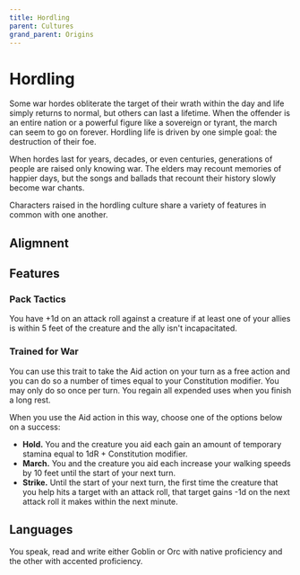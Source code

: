 ```yaml
---
title: Hordling
parent: Cultures
grand_parent: Origins
---
```


# Hordling
Some war hordes obliterate the target of their wrath within the day and life simply returns to normal, but others can last a lifetime. When the offender is an entire nation or a powerful figure like a sovereign or tyrant, the march can seem to go on forever. Hordling life is driven by one simple goal: the destruction of their foe.

When hordes last for years, decades, or even centuries, generations of people are raised only knowing war. The elders may recount memories of happier days, but the songs and ballads that recount their history slowly become war chants.

Characters raised in the hordling culture share a variety of features in common with one another.

## Aligmnent

## Features

### Pack Tactics
You have +1d on an attack roll against a creature if at least one of your allies is within 5 feet of the creature and the ally isn't incapacitated.

### Trained for War
You can use this trait to take the Aid action on your turn as a free action and you can do so a number of times equal to your Constitution modifier. You may only do so once per turn. You regain all expended uses when you finish a long rest.

When you use the Aid action in this way, choose one of the options below on a success:
* **Hold.** You and the creature you aid each gain an amount of temporary stamina equal to 1dR + Constitution modifier.
* **March.** You and the creature you aid each increase your walking speeds by 10 feet until the start of your next turn.
* **Strike.** Until the start of your next turn, the first time the creature that you help hits a target with an attack roll, that target gains -1d on the next attack roll it makes within the next minute.

## Languages
You speak, read and write either Goblin or Orc with native proficiency and the other with accented proficiency.
